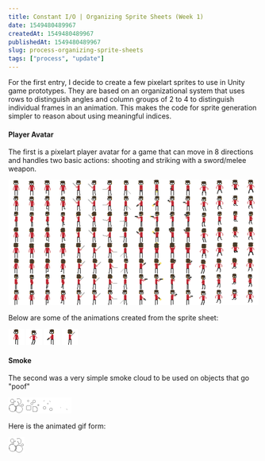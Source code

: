 ```yaml
---
title: Constant I/O | Organizing Sprite Sheets (Week 1)
date: 1549480489967
createdAt: 1549480489967
publishedAt: 1549480489967
slug: process-organizing-sprite-sheets
tags: ["process", "update"]
---
```


For the first entry, I decide to create a few pixelart sprites to use in Unity game prototypes. They are based on an organizational system that uses rows to distinguish angles and column groups of 2 to 4 to distinguish individual frames in an animation. This makes the code for sprite generation simpler to reason about using meaningful indices.

#### Player Avatar

The first is a pixelart player avatar for a game that can move in 8 directions and handles two basic actions: shooting and striking with a sword/melee weapon.

![](./ScientistSprites.png)

Below are some of the animations created from the sprite sheet:

![](./ScientistSprites-IdleDL.gif)
![](./ScientistSprites-JumpRD.gif)
![](./ScientistSprites-ShootDL.gif)
![](./ScientistSprites-SwingR.gif)

#### Smoke

The second was a very simple smoke cloud to be used on objects that go "poof"

![](./SmokePoof.png)

Here is the animated gif form:

![](./Poof.gif)
